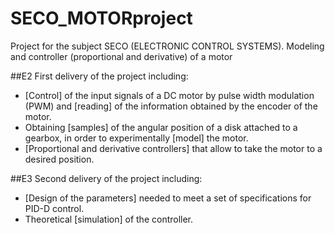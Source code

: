 # SECO_MOTORproject
Project for the subject SECO (ELECTRONIC CONTROL SYSTEMS). 
Modeling and controller (proportional and derivative) of a motor

##E2
First delivery of the project including:
* [Control] of the input signals of a DC motor by pulse width modulation (PWM) and [reading] of the information obtained by the encoder of the motor. 
* Obtaining [samples] of the angular position of a disk attached to a gearbox, in order to experimentally [model] the motor. 
* [Proportional and derivative controllers] that allow to take the motor to a desired position.

##E3
Second delivery of the project including:
* [Design of the parameters] needed to meet a set of specifications for PID-D control.
* Theoretical [simulation] of the controller. 
